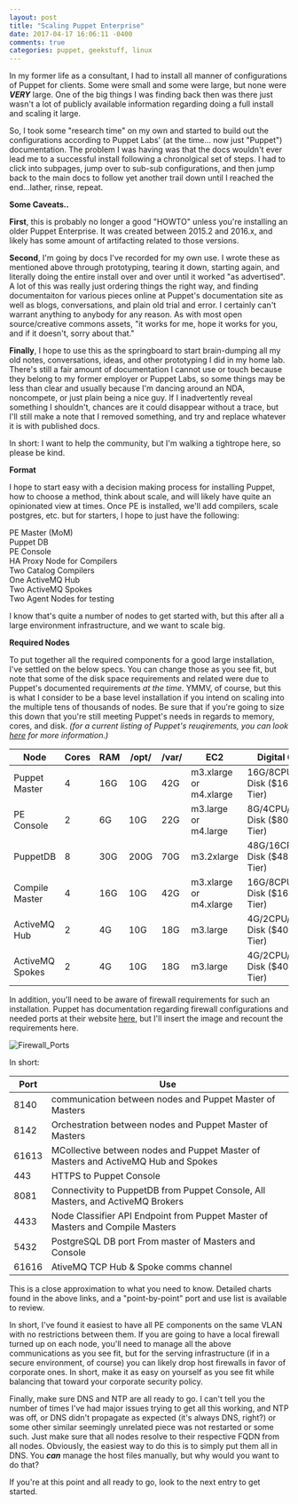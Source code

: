 ```yaml
---
layout: post
title: "Scaling Puppet Enterprise"
date: 2017-04-17 16:06:11 -0400
comments: true
categories: puppet, geekstuff, linux
---
```


In my former life as a consultant, I had to install all manner of configurations of Puppet for clients.  Some were small and some were large, but none were ***VERY*** large.  One of the big things I was finding back then was there just wasn't a lot of publicly available information regarding doing a full install and scaling it large.  

So, I took some "research time" on my own and started to build out the configurations according to Puppet Labs' (at the time... now just "Puppet") documentation. The problem I was having was that the docs wouldn't ever lead me to a successful install following a chronolgical set of steps. I had to click into subpages, jump over to sub-sub configurations, and then jump back to the main docs to follow yet another trail down until I reached the end...lather, rinse, repeat.

**Some Caveats..**

**First**, this is probably no longer a good "HOWTO" unless you're installing an older Puppet Enterprise. It was created between 2015.2 and 2016.x, and likely has some amount of artifacting related to those versions.

**Second**, I'm going by docs I've recorded for my own use.  I wrote these as mentioned above through prototyping, tearing it down, starting again, and literally doing the entire install over and over until it worked "as advertised". A lot of this was really just ordering things the right way, and finding documentaiton for various pieces online at Puppet's documentation site as well as blogs, conversations, and plain old trial and error. I certainly can't warrant anything to anybody for any reason. As with most open source/creative commons assets, "it works for me, hope it works for you, and if it doesn't, sorry about that."

**Finally**, I hope to use this as the springboard to start brain-dumping all my old notes, conversations, ideas, and other prototyping I did in my home lab.  There's still a fair amount of documentation I cannot use or touch because they belong to my former employer or Puppet Labs, so some things may be less than clear and usually because I'm dancing around an NDA, noncompete, or just plain being a nice guy. If I inadvertently reveal something I shouldn't, chances are it could disappear without a trace, but I'll still make a note that I removed something, and try and replace whatever it is with published docs.

In short: I want to help the community, but I'm walking a tightrope here, so please be kind.

**Format**

I hope to start easy with a decision making process for installing Puppet, how to choose a method, think about scale, and will likely have quite an opinionated view at times.  Once PE is installed, we'll add compilers, scale postgres, etc. but for starters, I hope to just have the following:

PE Master (MoM)<br>
Puppet DB<br>
PE Console<br>
HA Proxy Node for Compilers<br>
Two Catalog Compilers<br>
One ActiveMQ Hub<br>
Two ActiveMQ Spokes<br>
Two Agent Nodes for testing<br>

I know that's quite a number of nodes to get started with, but this after all a large environment infrastructure, and we want to scale big. 

**Required Nodes**

To put together all the required components for a good large installation, I've settled on the below specs. You can change those as you see fit, but note that some of the disk space requirements and related were due to Puppet's documented requirements _at the time_.  YMMV, of course, but this is what I consider to be a base level installation if you intend on scaling into the multiple tens of thousands of nodes. Be sure that if you're going to size this down that you're still meeting Puppet's needs in regards to memory, cores, and disk.  _(for a current listing of Puppet's reuqirements, you can look [here](https://docs.puppet.com/pe/latest/sys_req_hw.html) for more information.)_


| Node | Cores | RAM | /opt/ | /var/ | EC2 | Digital Ocean |
| ---- | ----- | --- | ----- | ----- | --- | ------------- |
| Puppet Master | 4 | 16G | 10G | 42G | m3.xlarge or m4.xlarge | 16G/8CPU/160G Disk ($160/mo Tier) |
| PE Console | 2 | 6G | 10G | 22G | m3.large or m4.large | 8G/4CPU/80G Disk ($80/mo Tier) |
| PuppetDB | 8 | 30G | 200G | 70G | m3.2xlarge | 48G/16CPU/480G Disk ($480/mo Tier) |
| Compile Master | 4 | 16G | 10G | 42G | m3.xlarge or m4.xlarge | 16G/8CPU/160G Disk ($160/mo Tier) 
| ActiveMQ Hub | 2 | 4G | 10G | 18G | m3.large | 4G/2CPU/60G Disk ($40/mo Tier) |
| ActiveMQ Spokes | 2 | 4G | 10G | 18G | m3.large | 4G/2CPU/60G Disk ($40/mo Tier) |


In addition, you'll need to be aware of firewall requirements for such an installation.  Puppet has documentation regarding firewall configurations and needed ports at their website [here](https://docs.puppet.com/pe/latest/sys_req_sysconfig.html#for-large-environment-installations), but I'll insert the image and recount the requirements here.

![Firewall_Ports](http://cvquesty.github.io/images/lei_port_diagram.png)

In short:

| Port | Use |
| ---- | --- |
| 8140 | communication between nodes and Puppet Master of Masters |
| 8142 | Orchestration between nodes and Puppet Master of Masters |
| 61613 | MCollective between nodes and Puppet Master of Masters and ActiveMQ Hub and Spokes |
| 443 | HTTPS to Puppet Console |
| 8081 | Connectivity to PuppetDB from Puppet Console, All Masters, and ActiveMQ Brokers |
| 4433 | Node Classifier API Endpoint from Puppet Master of Masters and Compile Masters |
| 5432 | PostgreSQL DB port From master of Masters and Console |
| 61616 | AtiveMQ TCP Hub & Spoke comms channel |

This is a close approximation to what you need to know.  Detailed charts found in the above links, and a "point-by-point" port and use list is available to review.

In short, I've found it easiest to have all PE components on the same VLAN with no restrictions between them. If you are going to have a local firewall turned up on each node, you'll need to manage all the above communications as you see fit, but for the serving infrastructure (if in a secure environment, of course) you can likely drop host firewalls in favor of corporate ones.  In short, make it as easy on yourself as you see fit while balancing that toward your corporate security policy.

Finally, make sure DNS and NTP are all ready to go.  I can't tell you the number of times I've had major issues trying to get all this working, and NTP was off, or DNS didn't propagate as expected (it's always DNS, right?) or some other similar seemingly unrelated piece was not restarted or some such. Just make sure that all nodes resolve to their respective FQDN from all nodes. Obviously, the easiest way to do this is to simply put them all in DNS. You ***can*** manage the host files manually, but why would you want to do that?

If you're at this point and all ready to go, look to the next entry to get started.